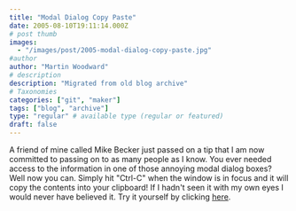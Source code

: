 ```yaml
---
title: "Modal Dialog Copy Paste"
date: 2005-08-10T19:11:14.000Z
# post thumb
images:
  - "/images/post/2005-modal-dialog-copy-paste.jpg"
#author
author: "Martin Woodward"
# description
description: "Migrated from old blog archive"
# Taxonomies
categories: ["git", "maker"]
tags: ["blog", "archive"]
type: "regular" # available type (regular or featured)
draft: false
---
```

A friend of mine called Mike Becker just passed on a tip that I am now committed to passing on to as many people as I know.  You ever needed access to the information in one of those annoying modal dialog boxes? Well now you can.  Simply hit "Ctrl-C" when the window is in focus and it will copy the contents into your clipboard!  If I hadn't seen it with my own eyes I would never have believed it.  Try it yourself by clicking [here](#).